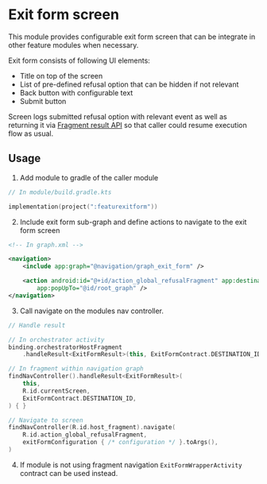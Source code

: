 # Exit form screen

This module provides configurable exit form screen that can
be integrate in other feature modules when necessary.

Exit form consists of following UI elements:

* Title on top of the screen
* List of pre-defined refusal option that can be hidden if not relevant
* Back button with configurable text
* Submit button

Screen logs submitted refusal option with relevant event as well as returning it
via [Fragment result API](https://developer.android.com/guide/fragments/communicate#fragment-result)
so that caller could resume execution flow as usual.

## Usage

1. Add module to gradle of the caller module

```kotlin
// In module/build.gradle.kts

implementation(project(":featurexitform"))
```

2. Include exit form sub-graph and define actions to navigate to the exit form screen

```xml
<!-- In graph.xml -->

<navigation>
    <include app:graph="@navigation/graph_exit_form" />

    <action android:id="@+id/action_global_refusalFragment" app:destination="@id/graph_exit_form"
        app:popUpTo="@id/root_graph" />
</navigation>
```

3. Call navigate on the modules nav controller.

```kotlin
// Handle result

// In orchestrator activity
binding.orchestratorHostFragment
    .handleResult<ExitFormResult>(this, ExitFormContract.DESTINATION_ID) { }

// In fragment within navigation graph
findNavController().handleResult<ExitFormResult>(
    this,
    R.id.currentScreen,
    ExitFormContract.DESTINATION_ID,
) { }

// Navigate to screen
findNavController(R.id.host_fragment).navigate(
    R.id.action_global_refusalFragment,
    exitFormConfiguration { /* configuration */ }.toArgs(),
)
```

4. If module is not using fragment navigation `ExitFormWrapperActivity` contract can be used
   instead.
